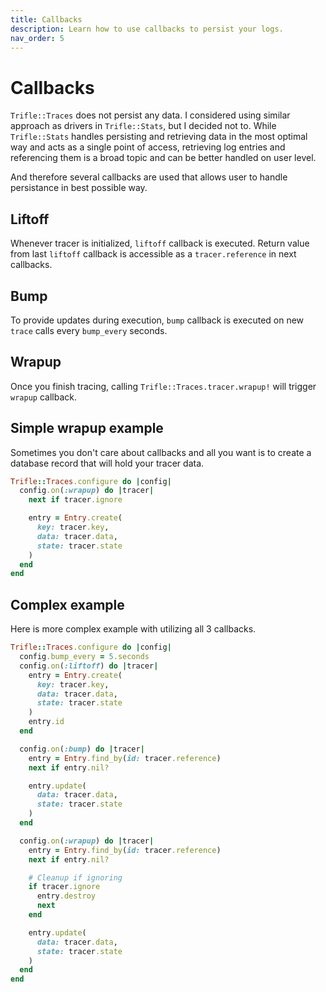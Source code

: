 ```yaml
---
title: Callbacks
description: Learn how to use callbacks to persist your logs.
nav_order: 5
---
```


# Callbacks

`Trifle::Traces` does not persist any data. I considered using similar approach as drivers in `Trifle::Stats`, but I decided not to. While `Trifle::Stats` handles persisting and retrieving data in the most optimal way and acts as a single point of access, retrieving log entries and referencing them is a broad topic and can be better handled on user level.

And therefore several callbacks are used that allows user to handle persistance in best possible way.

## Liftoff

Whenever tracer is initialized, `liftoff` callback is executed. Return value from last `liftoff` callback is accessible as a `tracer.reference` in next callbacks.

## Bump

To provide updates during execution, `bump` callback is executed on new `trace` calls every `bump_every` seconds.

## Wrapup

Once you finish tracing, calling `Trifle::Traces.tracer.wrapup!` will trigger `wrapup` callback.

## Simple wrapup example

Sometimes you don't care about callbacks and all you want is to create a database record that will hold your tracer data.

```ruby
Trifle::Traces.configure do |config|
  config.on(:wrapup) do |tracer|
    next if tracer.ignore

    entry = Entry.create(
      key: tracer.key,
      data: tracer.data,
      state: tracer.state
    )
  end
end
```

## Complex example

Here is more complex example with utilizing all 3 callbacks.

```ruby
Trifle::Traces.configure do |config|
  config.bump_every = 5.seconds
  config.on(:liftoff) do |tracer|
    entry = Entry.create(
      key: tracer.key,
      data: tracer.data,
      state: tracer.state
    )
    entry.id
  end

  config.on(:bump) do |tracer|
    entry = Entry.find_by(id: tracer.reference)
    next if entry.nil?

    entry.update(
      data: tracer.data,
      state: tracer.state
    )
  end

  config.on(:wrapup) do |tracer|
    entry = Entry.find_by(id: tracer.reference)
    next if entry.nil?

    # Cleanup if ignoring
    if tracer.ignore
      entry.destroy
      next
    end

    entry.update(
      data: tracer.data,
      state: tracer.state
    )
  end
end
```
